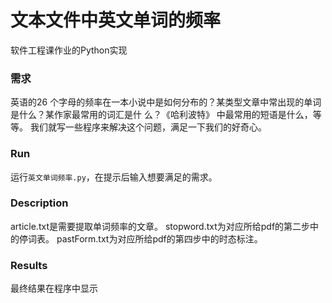 # 文本文件中英文单词的频率
软件工程课作业的Python实现    <br/>
### 需求
英语的26 个字母的频率在一本小说中是如何分布的？某类型文章中常出现的单词是什么？某作家最常用的词汇是什
么？《哈利波特》 中最常用的短语是什么，等等。 我们就写一些程序来解决这个问题，满足一下我们的好奇心。                               
### Run
运行`英文单词频率.py`，在提示后输入想要满足的需求。 <br/>
### Description
article.txt是需要提取单词频率的文章。
stopword.txt为对应所给pdf的第二步中的停词表。
pastForm.txt为对应所给pdf的第四步中的时态标注。
### Results
最终结果在程序中显示
